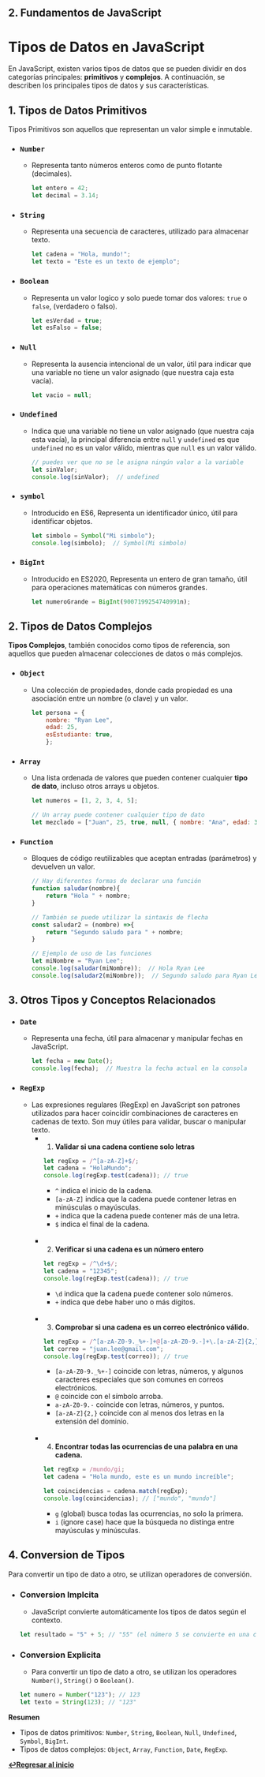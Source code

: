 ## 2. Fundamentos de JavaScript 

# Tipos de Datos en JavaScript

En JavaScript, existen varios tipos de datos que se pueden dividir en dos categorías principales: **primitivos** y **complejos**. A continuación, se describen los principales tipos de datos y sus características.

## 1. Tipos de Datos Primitivos
Tipos Primitivos son aquellos que representan un valor simple e inmutable.
- ### `Number`
    - Representa tanto números enteros como de punto flotante (decimales).
        ```javascript
        let entero = 42;
        let decimal = 3.14;
        ```
- ### `String`
    - Representa una secuencia de caracteres, utilizado para almacenar texto.
        ```javascript
        let cadena = "Hola, mundo!";
        let texto = "Este es un texto de ejemplo";
        ```
- ### `Boolean`
    - Representa un valor logico y solo puede tomar dos valores: `true` o `false`, (verdadero o falso).
        ```javascript
        let esVerdad = true;
        let esFalso = false;
        ```
- ### `Null`
    - Representa la ausencia intencional de un valor, útil para indicar que una variable no tiene un valor asignado (que nuestra caja esta vacía).
        ```javascript
        let vacio = null;
        ```
- ### `Undefined`
    - Indica que una variable no tiene un valor asignado (que nuestra caja esta vacía), la principal diferencia entre `null` y `undefined` es que `undefined` no es un valor válido, mientras que `null` es un valor válido.
        ```javascript
        // puedes ver que no se le asigna ningún valor a la variable
        let sinValor;
        console.log(sinValor);  // undefined
        ```
- ### `symbol`
    - Introducido en ES6, Representa un identificador único, útil para identificar objetos.
        ```javascript
        let simbolo = Symbol("Mi simbolo");
        console.log(simbolo);  // Symbol(Mi simbolo)
        ```
- ### `BigInt`
    - Introducido en ES2020, Representa un entero de gran tamaño, útil para operaciones matemáticas con números grandes.
        ```javascript
        let numeroGrande = BigInt(9007199254740991n);
        ```


## 2. Tipos de Datos Complejos
**Tipos Complejos**, también conocidos como tipos de referencia, son aquellos que pueden almacenar colecciones de datos o más complejos.
- ### `Object`
    - Una colección de propiedades, donde cada propiedad es una asociación entre un nombre (o clave) y un valor.
        ```javascript
        let persona = { 
            nombre: "Ryan Lee", 
            edad: 25,
            esEstudiante: true,
            };
        ```
- ### `Array`
    - Una lista ordenada de valores que pueden contener cualquier **tipo de dato**, incluso otros arrays u objetos.
        ```javascript
        let numeros = [1, 2, 3, 4, 5];

        // Un array puede contener cualquier tipo de dato
        let mezclado = ["Juan", 25, true, null, { nombre: "Ana", edad: 30 }];
        ```
- ### `Function`
    - Bloques de código reutilizables que aceptan entradas (parámetros) y devuelven un valor.
        ```javascript
        // Hay diferentes formas de declarar una función
        function saludar(nombre){
            return "Hola " + nombre;
        }

        // También se puede utilizar la sintaxis de flecha
        const saludar2 = (nombre) =>{
            return "Segundo saludo para " + nombre;
        }
        
        // Ejemplo de uso de las funciones
        let miNombre = "Ryan Lee";
        console.log(saludar(miNombre));  // Hola Ryan Lee
        console.log(saludar2(miNombre));  // Segundo saludo para Ryan Lee
        ```

## 3. Otros Tipos y Conceptos Relacionados
- ### `Date`
    - Representa una fecha, útil para almacenar y manipular fechas en JavaScript.
        ```javascript
        let fecha = new Date();
        console.log(fecha);  // Muestra la fecha actual en la consola
        ```
- ### `RegExp`
    - Las expresiones regulares (RegExp) en JavaScript son patrones utilizados para hacer coincidir combinaciones de caracteres en cadenas de texto. Son muy útiles para validar, buscar o manipular texto.  
        - 1. **Validar si una cadena contiene solo letras**
            ```javascript
            let regExp = /^[a-zA-Z]+$/;
            let cadena = "HolaMundo";
            console.log(regExp.test(cadena)); // true
            ```
            - `^` indica el inicio de la cadena.
            - `[a-zA-Z]` indica que la cadena puede contener letras en minúsculas o mayúsculas.
            - `+` indica que la cadena puede contener más de una letra.
            - `$` indica el final de la cadena.  
            <br>
        - 2. **Verificar si una cadena es un número entero**
            ```javascript
            let regExp = /^\d+$/;
            let cadena = "12345";
            console.log(regExp.test(cadena)); // true
            ```
            - `\d` indica que la cadena puede contener solo números.
            - `+` indica que debe haber uno o más dígitos.  
            <br>
        - 3. **Comprobar si una cadena es un correo electrónico válido.**
            ```javascript
            let regExp = /^[a-zA-Z0-9._%+-]+@[a-zA-Z0-9.-]+\.[a-zA-Z]{2,}$/;
            let correo = "juan.lee@gmail.com";
            console.log(regExp.test(correo)); // true
            ```
            - `[a-zA-Z0-9._%+-]` coincide con letras, números, y algunos caracteres especiales que son comunes en correos electrónicos.
            - `@` coincide con el símbolo arroba.
            - `a-zA-Z0-9.-` coincide con letras, números, y puntos.
            - `[a-zA-Z]{2,}` coincide con al menos dos letras en la extensión del dominio.
            <br>
        - 4. **Encontrar todas las ocurrencias de una palabra en una cadena.**
            ```javascript
            let regExp = /mundo/gi;
            let cadena = "Hola mundo, este es un mundo increíble";

            let coincidencias = cadena.match(regExp);
            console.log(coincidencias); // ["mundo", "mundo"]
            ```
            - `g` (global) busca todas las ocurrencias, no solo la primera.
            - `i` (ignore case) hace que la búsqueda no distinga entre mayúsculas y minúsculas.

## 4. Conversion de Tipos
Para convertir un tipo de dato a otro, se utilizan operadores de conversión.
- ### Conversion Implcita
    - JavaScript convierte automáticamente los tipos de datos según el contexto.
    ```javascript
    let resultado = "5" + 5; // "55" (el número 5 se convierte en una cadena)
    ```
- ### Conversion Explicita
    - Para convertir un tipo de dato a otro, se utilizan los operadores `Number()`, `String()` o `Boolean()`.
    ```javascript
    let numero = Number("123"); // 123
    let texto = String(123); // "123"
    ```

**Resumen**
- Tipos de datos primitivos: `Number`, `String`, `Boolean`, `Null`, `Undefined`, `Symbol`, `BigInt`.
- Tipos de datos complejos: `Object`, `Array`, `Function`, `Date`, `RegExp`.


**[↩️Regresar al inicio](../README.md)**
